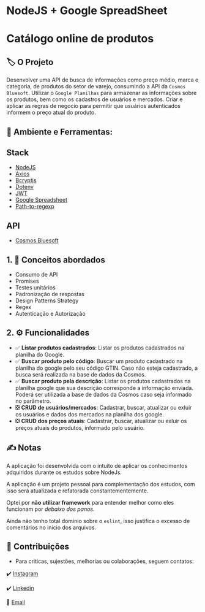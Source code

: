 # NodeJS + Google SpreadSheet
# Catálogo online de produtos

## :label: O Projeto

Desenvolver uma API de busca de informações como preço médio, marca e categoria, de produtos do setor de varejo, consumindo a API da `Cosmos Bluesoft`. Utilizar o `Google Planilhas` para armazenar as informações sobre os produtos, bem como os cadastros de usuários e mercados. Criar e aplicar as regras de negocio para permitir que usuários autenticados informem o preço atual do produto.

## **:construction: Ambiente e Ferramentas:**

## Stack

- [NodeJS]()
- [Axios](https://axios-http.com/ptbr/docs/intro)
- [Bcryptjs](https://www.npmjs.com/package/bcryptjs)
- [Dotenv](https://www.npmjs.com/package/dotenv)
- [JWT](https://jwt.io/)
- [Google Spreadsheet](https://www.npmjs.com/package/google-spreadsheet)
- [Path-to-regexp](https://www.npmjs.com/package/path-to-regexp)

## API

- [Cosmos Bluesoft](https://cosmos.bluesoft.com.br/api)

## **1. :bookmark_tabs: Conceitos abordados**

- Consumo de API
- Promises
- Testes unitários
- Padronização de respostas
- Design Patterns Strategy
- Regex
- Autenticação e Autorização

## **2. :gear: Funcionalidades**

- :white_check_mark: **Listar produtos cadastrados**: Listar os produtos cadastrados na planilha do Google.
- :white_check_mark: **Buscar produto pelo código**: Buscar um produto cadastrado na planilha do google pelo seu código GTIN. Caso não esteja cadastrado, a busca será realizada na base de dados da Cosmos.
- :white_check_mark: **Buscar produto pela descrição**: Listar os produtos cadastrados na planilha google que sua descrição corresponde a informação enviada. Poderá ser utilizada a base de dados da Cosmos caso seja informado no parâmetro.
- :negative_squared_cross_mark: **CRUD de usuários/mercados**: Cadastrar, buscar, atualizar ou exluir os usuários e dados dos mercados na planilha dos google.
- :negative_squared_cross_mark: **CRUD dos preços atuais**: Cadastrar, buscar, atualizar ou exluir os preços atuais do produtos, informado pelo usuário.

## :writing_hand: Notas

A aplicação foi desenvolvida com o intuito de aplicar os conhecimentos adquiridos durante os estudos sobre NodeJs.

A aplicação é um projeto pessoal para complementação dos estudos, com isso será atualizada e refatorada constantementemente.

Optei por **não utilizar framework** para entender melhor como eles funcionam por *debaixo dos panos*.

Ainda não tenho total dominio sobre o `eslint`, isso justifica o excesso de comentários no inicio dos arquivos.

## :handshake: Contribuições

- Para criticas, sujestões, melhorias ou colaborações, seguem contatos:

:heavy_check_mark: [Instagram](https://www.instagram.com/arthur_fcouto/)

:heavy_check_mark: [Linkedin](https://www.linkedin.com/in/arthur-couto-b8181743/)

:e-mail: [Email](mailto:arthur_fouto@yahoo.com.br)
